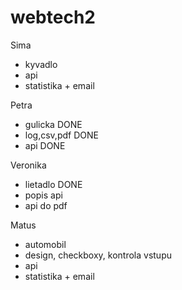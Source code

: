 # webtech2

Sima
- kyvadlo
- api
- statistika + email

Petra
- gulicka DONE
- log,csv,pdf DONE
- api DONE

Veronika
- lietadlo DONE
- popis api
- api do pdf

Matus
- automobil
- design, checkboxy, kontrola vstupu
- api
- statistika + email

